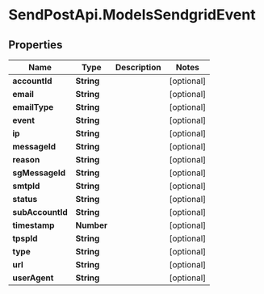 # SendPostApi.ModelsSendgridEvent

## Properties

Name | Type | Description | Notes
------------ | ------------- | ------------- | -------------
**accountId** | **String** |  | [optional] 
**email** | **String** |  | [optional] 
**emailType** | **String** |  | [optional] 
**event** | **String** |  | [optional] 
**ip** | **String** |  | [optional] 
**messageId** | **String** |  | [optional] 
**reason** | **String** |  | [optional] 
**sgMessageId** | **String** |  | [optional] 
**smtpId** | **String** |  | [optional] 
**status** | **String** |  | [optional] 
**subAccountId** | **String** |  | [optional] 
**timestamp** | **Number** |  | [optional] 
**tpspId** | **String** |  | [optional] 
**type** | **String** |  | [optional] 
**url** | **String** |  | [optional] 
**userAgent** | **String** |  | [optional] 


